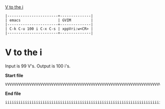 ﻿[to solve]:https://www.vimgolf.com/challenges/53d93fc3768e280002124f23

[V to the i][to solve]

```
|-----------------------+--------------|
| emacs                 | GVIM         |
|-----------------------+--------------|
| C-k C-u 100 i C-x C-s | xppVri:w<CR> |
|-----------------------+--------------|
```

# V to the i

Input is 99 V's. Output is 100 i's.

**Start file**

```
VVVVVVVVVVVVVVVVVVVVVVVVVVVVVVVVVVVVVVVVVVVVVVVVVVVVVVVVVVVVVVVVVVVVVVVVVVVVVVVVVVVVVVVVVVVVVVVVVVV
```

**End file**

```
iiiiiiiiiiiiiiiiiiiiiiiiiiiiiiiiiiiiiiiiiiiiiiiiiiiiiiiiiiiiiiiiiiiiiiiiiiiiiiiiiiiiiiiiiiiiiiiiiiii
```
